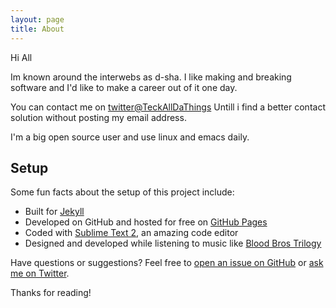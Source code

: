 ```yaml
---
layout: page
title: About
---
```


Hi All

Im known around the interwebs as d-sha. I like making and breaking software and I'd like to make a career out of it one day.

You can contact me on [twitter@TeckAllDaThings](https://twitter.com/TeckAllDaThings)
Untill i find a better contact solution without posting my email address.

I'm a big open source user and use linux and emacs daily.

## Setup

Some fun facts about the setup of this project include:

* Built for [Jekyll](http://jekyllrb.com)
* Developed on GitHub and hosted for free on [GitHub Pages](https://pages.github.com)
* Coded with [Sublime Text 2](http://sublimetext.com), an amazing code editor
* Designed and developed while listening to music like [Blood Bros Trilogy](https://soundcloud.com/maddecent/sets/blood-bros-series)

Have questions or suggestions? Feel free to [open an issue on GitHub](https://github.com/poole/issues/new) or [ask me on Twitter](https://twitter.com/mdo).

Thanks for reading!
